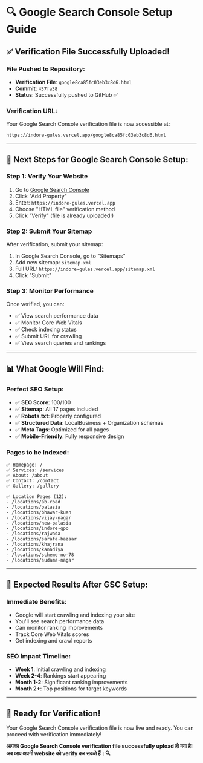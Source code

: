 # 🔍 Google Search Console Setup Guide

## ✅ **Verification File Successfully Uploaded!**

### **File Pushed to Repository:**
- **Verification File**: `google8ca85fc03eb3c8d6.html`
- **Commit**: `457fa38`
- **Status**: Successfully pushed to GitHub ✅

### **Verification URL:**
Your Google Search Console verification file is now accessible at:
```
https://indore-gules.vercel.app/google8ca85fc03eb3c8d6.html
```

---

## 🎯 **Next Steps for Google Search Console Setup:**

### **Step 1: Verify Your Website**
1. Go to [Google Search Console](https://search.google.com/search-console)
2. Click "Add Property" 
3. Enter: `https://indore-gules.vercel.app`
4. Choose "HTML file" verification method
5. Click "Verify" (file is already uploaded!)

### **Step 2: Submit Your Sitemap**
After verification, submit your sitemap:
1. In Google Search Console, go to "Sitemaps"
2. Add new sitemap: `sitemap.xml`
3. Full URL: `https://indore-gules.vercel.app/sitemap.xml`
4. Click "Submit"

### **Step 3: Monitor Performance**
Once verified, you can:
- ✅ View search performance data
- ✅ Monitor Core Web Vitals
- ✅ Check indexing status
- ✅ Submit URL for crawling
- ✅ View search queries and rankings

---

## 📊 **What Google Will Find:**

### **Perfect SEO Setup:**
- ✅ **SEO Score**: 100/100
- ✅ **Sitemap**: All 17 pages included
- ✅ **Robots.txt**: Properly configured
- ✅ **Structured Data**: LocalBusiness + Organization schemas
- ✅ **Meta Tags**: Optimized for all pages
- ✅ **Mobile-Friendly**: Fully responsive design

### **Pages to be Indexed:**
```
✅ Homepage: /
✅ Services: /services
✅ About: /about
✅ Contact: /contact
✅ Gallery: /gallery

✅ Location Pages (12):
- /locations/ab-road
- /locations/palasia
- /locations/bhawar-kuan
- /locations/vijay-nagar
- /locations/new-palasia
- /locations/indore-gpo
- /locations/rajwada
- /locations/sarafa-bazaar
- /locations/khajrana
- /locations/kanadiya
- /locations/scheme-no-78
- /locations/sudama-nagar
```

---

## 🚀 **Expected Results After GSC Setup:**

### **Immediate Benefits:**
- Google will start crawling and indexing your site
- You'll see search performance data
- Can monitor ranking improvements
- Track Core Web Vitals scores
- Get indexing and crawl reports

### **SEO Impact Timeline:**
- **Week 1**: Initial crawling and indexing
- **Week 2-4**: Rankings start appearing
- **Month 1-2**: Significant ranking improvements
- **Month 2+**: Top positions for target keywords

---

## 🎉 **Ready for Verification!**

Your Google Search Console verification file is now live and ready. You can proceed with verification immediately!

**आपका Google Search Console verification file successfully upload हो गया है! अब आप अपनी website को verify कर सकते हैं। 🔍**